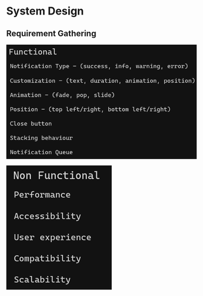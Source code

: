 # System Design

## Requirement Gathering

<img src="/public/fn_req.png"></img>

<img src="/public/nonfn_req.png"></img>
